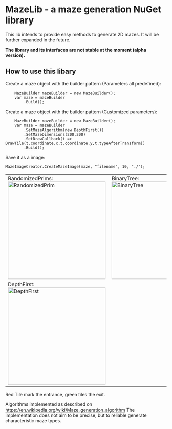 ﻿# MazeLib - a maze generation NuGet library

This lib intends to provide easy methods to generate 2D mazes.
It will be further expanded in the future.

**The library and its interfaces are not stable at the moment (alpha version).**


## How to use this libary

Create a maze object with the builder pattern (Parameters all predefined):
```
    MazeBuilder mazeBuilder = new MazeBuilder();
    var maze = mazeBuilder
        .Build();
```

Create a maze object with the builder pattern (Customized parameters):
```
    MazeBuilder mazeBuilder = new MazeBuilder();
    var maze = mazeBuilder
        .SetMazeAlgorithm(new DepthFirst())
        .SetMazeDimensions(200,200)
        .SetDrawCallback(t => DrawTile(t.coordinate.x,t.coordinate.y,t.typeAfterTransform))
        .Build();
```



Save it as a image:
```
MazeImageCreator.CreateMazeImage(maze, "filename", 10, "./");
```


||||
| --------------- |-------------|------------|
| RandomizedPrims: <img align="left"  width="305" height="305" src="https://raw.githubusercontent.com/z0dd42d1/MazeLib/master/Documentation/RandomizedPrims.gif" title="RandomizedPrim">| BinaryTree:   <img align="left"  width="305" height="305" src="https://raw.githubusercontent.com/z0dd42d1/MazeLib/master/Documentation/BinaryTree.gif" title="BinaryTree">
| DepthFirst:  <img align="left"  width="305" height="305" src="https://raw.githubusercontent.com/z0dd42d1/MazeLib/master/Documentation/DepthFirst.gif" title="DepthFirst">

Red Tile mark the entrance, green tiles the exit.

Algorithms implemented as described on https://en.wikipedia.org/wiki/Maze_generation_algorithm
The implementation does not aim to be precise, but to reliable generate characteristic maze types.